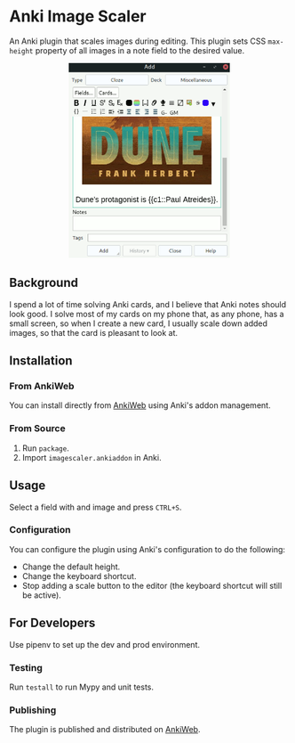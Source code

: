 # Anki Image Scaler

An Anki plugin that scales images during editing. This plugin sets CSS
`max-height` property of all images in a note field to the desired value.

<p align="center">
  <img src="images/dune-scale.gif" height="350px"/>
</p>

## Background

I spend a lot of time solving Anki cards, and I believe that Anki notes should
look good. I solve most of my cards on my phone that, as any phone, has a small
screen, so when I create a new card, I usually scale down added images, so that
the card is pleasant to look at.

## Installation

### From AnkiWeb

You can install directly from
[AnkiWeb](https://ankiweb.net/shared/info/1312865748) using Anki's addon
management.

### From Source

1. Run `package`.
2. Import `imagescaler.ankiaddon` in Anki.

## Usage

Select a field with and image and press `CTRL+S`.

### Configuration

You can configure the plugin using Anki's configuration to do the following:

* Change the default height.
* Change the keyboard shortcut.
* Stop adding a scale button to the editor (the keyboard shortcut will still be active).

## For Developers

Use pipenv to set up the dev and prod environment.

### Testing

Run `testall` to run Mypy and unit tests.

### Publishing

The plugin is published and distributed on
[AnkiWeb](https://ankiweb.net/shared/info/1312865748).
